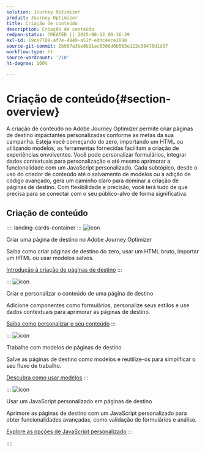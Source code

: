 ```yaml
---
solution: Journey Optimizer
product: Journey Optimizer
title: Criação de conteúdo
description: Criação de conteúdo
redpen-status: CREATED_||_2025-08-12_00-36-39
exl-id: 19ce7788-af7e-4949-a51f-eddc4ece2898
source-git-commit: 2b907a3be8b11ac6308d0b563e122c88478d1d37
workflow-type: ht
source-wordcount: '210'
ht-degree: 100%

---
```


# Criação de conteúdo{#section-overview}

A criação de conteúdo no Adobe Journey Optimizer permite criar páginas de destino impactantes personalizadas conforme as metas da sua campanha. Esteja você começando do zero, importando um HTML ou utilizando modelos, as ferramentas fornecidas facilitam a criação de experiências envolventes. Você pode personalizar formulários, integrar dados contextuais para personalização e até mesmo aprimorar a funcionalidade com um JavaScript personalizado. Cada subtópico, desde o uso do criador de conteúdo até o salvamento de modelos ou a adição de código avançado, gera um caminho claro para dominar a criação de páginas de destino. Com flexibilidade e precisão, você terá tudo de que precisa para se conectar com o seu público-alvo de forma significativa.

## Criação de conteúdo

:::: landing-cards-container
:::
![icon](https://cdn.experienceleague.adobe.com/icons/circle-play.svg)

Criar uma página de destino no Adobe Journey Optimizer

Saiba como criar páginas de destino do zero, usar um HTML bruto, importar um HTML ou usar modelos salvos.

[Introdução à criação de páginas de destino](../using/landing-pages/design-lp.md)
:::

:::
![icon](https://cdn.experienceleague.adobe.com/icons/puzzle-piece.svg)

Criar e personalizar o conteúdo de uma página de destino

Adicione componentes como formulários, personalize seus estilos e use dados contextuais para aprimorar as páginas de destino.

[Saiba como personalizar o seu conteúdo](../using/landing-pages/lp-content.md)
:::

:::
![icon](https://cdn.experienceleague.adobe.com/icons/list-check.svg)

Trabalhe com modelos de páginas de destino

Salve as páginas de destino como modelos e reutilize-os para simplificar o seu fluxo de trabalho.

[Descubra como usar modelos](../using/landing-pages/lp-templates.md)
:::

:::
![icon](https://cdn.experienceleague.adobe.com/icons/code-branch.svg)

Usar um JavaScript personalizado em páginas de destino

Aprimore as páginas de destino com um JavaScript personalizado para obter funcionalidades avançadas, como validação de formulários e análise.

[Explore as opções de JavaScript personalizado](../using/landing-pages/lp-custom-js.md)
:::

::::
